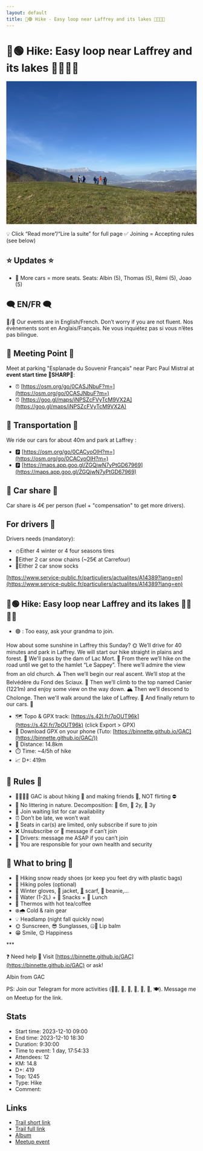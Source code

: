 ```yaml
---
layout: default
title: 🥾🟢 Hike - Easy loop near Laffrey and its lakes 🌅🌲🌄🐌
---
```


# 🥾🟢 Hike: Easy loop near Laffrey and its lakes 🌅🌲🌄🐌

![2023-12-10](../img/orig/2023-12-10.jpg)

💡 Click “Read more”/“Lire la suite” for full page ✅ Joining = Accepting rules (see below)

##  ⭐ Updates ⭐ 

* 📅 More cars = more seats. Seats: Albin (5), Thomas (5), Rémi (5), Joao (5)

##  🗨️ EN/FR 🗨️ 
🦅/🐓 Our events are in English/French. Don’t worry if you are not fluent. Nos évènements sont en Anglais/Français. Ne vous inquiétez pas si vous n’êtes pas bilingue.

## 📍 Meeting Point 📍
Meet at parking "Esplanade du Souvenir Français" near Parc Paul Mistral at **event start time 🔺SHARP🔺**:

* ⏰ [https://osm.org/go/0CASJNbuF?m=](https://osm.org/go/0CASJNbuF?m=)
* ⏰ [https://goo.gl/maps/iNPSZcFVyTcM9VX2A](https://goo.gl/maps/iNPSZcFVyTcM9VX2A)

##  🚗 Transportation 🚗 
We ride our cars for about 40m and park at Laffrey :

* 🅿️ [https://osm.org/go/0CACyoOlH?m=](https://osm.org/go/0CACyoOlH?m=)
* 🅿️ [https://maps.app.goo.gl/ZGQjwN7yPtGD67969](https://maps.app.goo.gl/ZGQjwN7yPtGD67969)

##  🚗 Car share 🚗 
Car share is 4€ per person (fuel + "compensation" to get more drivers).

##  For drivers 🚗 
Drivers needs (mandatory):

* ⛄Either 4 winter or 4 four seasons tires
* 🔗Either 2 car snow chains (\~25€ at Carrefour)
* 🧦Either 2 car snow socks

[https://www.service-public.fr/particuliers/actualites/A14389?lang=en](https://www.service-public.fr/particuliers/actualites/A14389?lang=en)

##  🥾🟢 Hike: Easy loop near Laffrey and its lakes 🌅🌲🌄🐌 

* 🟢 : Too easy, ask your grandma to join.

How about some sunshine in Laffrey this Sunday? 🌞 We’ll drive for 40 minutes and park in Laffrey. We will start our hike straight in plains and forest. 🌲 We'll pass by the dam of Lac Mort. 🌊 From there we’ll hike on the road until we get to the hamlet “Le Sappey”. There we’ll admire the view from an old church. ⛪ Then we’ll begin our real ascent. We’ll stop at the Belvédère du Fond des Sciaux. 🌄 Then we’ll climb to the top named Canier (1221m) and enjoy some view on the way down. 🏔 Then we’ll descend to Cholonge. Then we'll walk around the lake of Laffrey. 🌳 And finally return to our cars. 🚗

* 🗺️ Topo & GPX track: [https://s.42l.fr/7pOUT96k](https://s.42l.fr/7pOUT96k) (click Export > GPX)
* 📲 Download GPX on your phone (Tuto: [https://binnette.github.io/GAC](https://binnette.github.io/GAC/))
* 📏 Distance: 14.8km
* ⏱️ Time: \~4/5h of hike
* 📈 D+: 419m

##  📜 Rules 📜 

* 🚶‍♀️🚶‍♂️ GAC is about hiking 🥾 and making friends 🤗, NOT flirting ⛔
* 🚮 No littering in nature. Decomposition: 🍊 6m, 🍌 2y, 🥚 3y
* 🚗 Join waiting list for car availability
* ⏰ Don’t be late, we won’t wait
* 💺 Seats in car(s) are limited, only subscribe if sure to join
* ❌ Unsubscribe or 💬 message if can’t join
* 🚗 Drivers: message me ASAP if you can’t join
* 💟 You are responsible for your own health and security

##  🎒 What to bring 🎒 

* 🥾 Hiking snow ready shoes (or keep you feet dry with plastic bags)
* 🥢 Hiking poles (optional)
* 🧤 Winter gloves, 🧥 jacket, [🧣](https://wprock.fr/t/emoji/cold-face/) scarf, 🧢 beanie,...
* 🧃 Water (1-2L) + 🍫 Snacks + 🥗 Lunch
* 🍵 Thermos with hot tea/coffee
* ❄️🌧️ Cold & rain gear
* 💡 Headlamp (night fall quickly now)
* 🌞 Sunscreen, 😎 Sunglasses, 🤐🧊 Lip balm
* 😁 Smile, 😊 Happiness

\*\*\*

❓ Need help 🤔 Visit [https://binnette.github.io/GAC](https://binnette.github.io/GAC) or ask!

Albin from GAC

PS: Join our Telegram for more activities (🧗‍♀️, 🏓, 🎳, 🎲, 🎥, 🎵, 🍽️). Message me on Meetup for the link.

## Stats

- Start time: 2023-12-10 09:00
- End time: 2023-12-10 18:30
- Duration: 9:30:00
- Time to event: 1 day, 17:54:33
- Attendees: 12
- KM: 14.8
- D+: 419
- Top: 1245
- Type: Hike
- Comment: 

## Links

- [Trail short link](https://s.42l.fr/7pOUT96k)
- [Trail full link](https://brouter.de/brouter-web/#map=14/45.0216/5.7854/OpenTopoMap&lonlats=5.776545,45.022253;5.781984,45.036051;5.789022,45.037415;5.790932,45.035306;5.794902,45.035147;5.810893,45.036747;5.812191,45.036826;5.812454,45.026374;5.793056,45.012743;5.793394,45.001836;5.786641,45.013811;5.786533,45.017199;5.781716,45.023857;5.776845,45.022139&profile=hiking-mountain)
- [Album](https://binnette.github.io/GacImg2023/2023-12-10-🥾🟢-Hike-Easy-loop-near-Laffrey-and-its-lakes-🌅🌲🌄🐌.html)
- [Meetup event](https://www.meetup.com/grenoble-adventure-club-english-french/events/297831868/)

